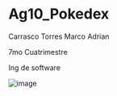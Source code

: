 # Ag10_Pokedex

Carrasco Torres Marco Adrian

7mo Cuatrimestre

Ing de software

![image](https://github.com/AdriGPlayer/Ag10_Pokedex/assets/130609122/c0e4bc97-a039-41aa-8436-cacb138b38f1)
